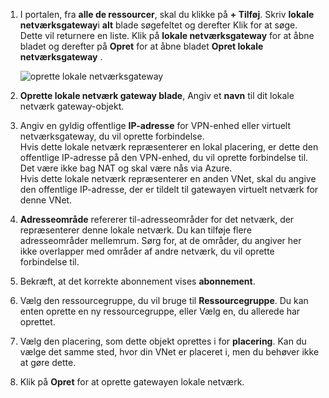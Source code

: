 1. I portalen, fra **alle de ressourcer**, skal du klikke på **+ Tilføj**. Skriv **lokale netværksgateway**i **alt** blade søgefeltet og derefter Klik for at søge. Dette vil returnere en liste. Klik på **lokale netværksgateway** for at åbne bladet og derefter på **Opret** for at åbne bladet **Opret lokale netværksgateway** .

    ![oprette lokale netværksgateway](./media/vpn-gateway-add-lng-rm-portal-include/addlng250.png)

2. **Oprette lokale netværk gateway blade**, Angiv et **navn** til dit lokale netværk gateway-objekt.
 
3. Angiv en gyldig offentlige **IP-adresse** for VPN-enhed eller virtuelt netværksgateway, du vil oprette forbindelse.<br>Hvis dette lokale netværk repræsenterer en lokal placering, er dette den offentlige IP-adresse på den VPN-enhed, du vil oprette forbindelse til. Det være ikke bag NAT og skal være nås via Azure.<br>Hvis dette lokale netværk repræsenterer en anden VNet, skal du angive den offentlige IP-adresse, der er tildelt til gatewayen virtuelt netværk for denne VNet.<br>

4. **Adresseområde** refererer til-adresseområder for det netværk, der repræsenterer denne lokale netværk. Du kan tilføje flere adresseområder mellemrum. Sørg for, at de områder, du angiver her ikke overlapper med områder af andre netværk, du vil oprette forbindelse til.
 
5. Bekræft, at det korrekte abonnement vises **abonnement**.

6. Vælg den ressourcegruppe, du vil bruge til **Ressourcegruppe**. Du kan enten oprette en ny ressourcegruppe, eller Vælg en, du allerede har oprettet.

7. Vælg den placering, som dette objekt oprettes i for **placering**. Kan du vælge det samme sted, hvor din VNet er placeret i, men du behøver ikke at gøre dette.

8. Klik på **Opret** for at oprette gatewayen lokale netværk.

